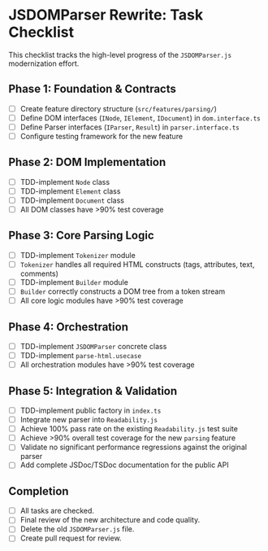 # JSDOMParser Rewrite: Task Checklist

This checklist tracks the high-level progress of the `JSDOMParser.js` modernization effort.

## Phase 1: Foundation & Contracts
- [ ] Create feature directory structure (`src/features/parsing/`)
- [ ] Define DOM interfaces (`INode`, `IElement`, `IDocument`) in `dom.interface.ts`
- [ ] Define Parser interfaces (`IParser`, `Result`) in `parser.interface.ts`
- [ ] Configure testing framework for the new feature

## Phase 2: DOM Implementation
- [ ] TDD-implement `Node` class
- [ ] TDD-implement `Element` class
- [ ] TDD-implement `Document` class
- [ ] All DOM classes have >90% test coverage

## Phase 3: Core Parsing Logic
- [ ] TDD-implement `Tokenizer` module
- [ ] `Tokenizer` handles all required HTML constructs (tags, attributes, text, comments)
- [ ] TDD-implement `Builder` module
- [ ] `Builder` correctly constructs a DOM tree from a token stream
- [ ] All core logic modules have >90% test coverage

## Phase 4: Orchestration
- [ ] TDD-implement `JSDOMParser` concrete class
- [ ] TDD-implement `parse-html.usecase`
- [ ] All orchestration modules have >90% test coverage

## Phase 5: Integration & Validation
- [ ] TDD-implement public factory in `index.ts`
- [ ] Integrate new parser into `Readability.js`
- [ ] Achieve 100% pass rate on the existing `Readability.js` test suite
- [ ] Achieve >90% overall test coverage for the new `parsing` feature
- [ ] Validate no significant performance regressions against the original parser
- [ ] Add complete JSDoc/TSDoc documentation for the public API

## Completion
- [ ] All tasks are checked.
- [ ] Final review of the new architecture and code quality.
- [ ] Delete the old `JSDOMParser.js` file.
- [ ] Create pull request for review.
